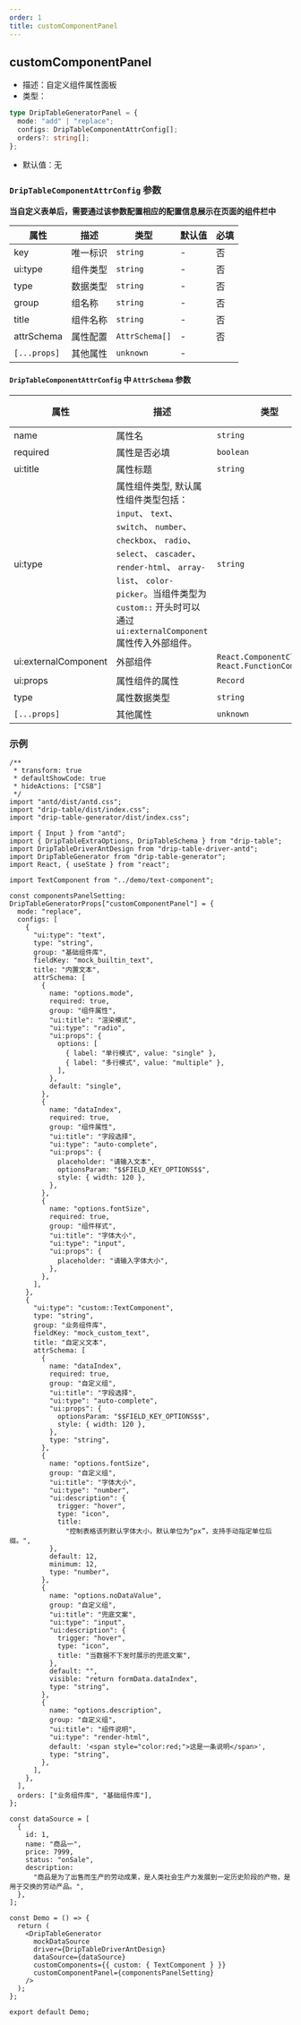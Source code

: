 ```yaml
---
order: 1
title: customComponentPanel
---
```


## customComponentPanel

- 描述：自定义组件属性面板
- 类型：

```typescript
type DripTableGeneratorPanel = {
  mode: "add" | "replace";
  configs: DripTableComponentAttrConfig[];
  orders?: string[];
};
```

- 默认值：无

### `DripTableComponentAttrConfig` 参数

**当自定义表单后，需要通过该参数配置相应的配置信息展示在页面的组件栏中**

| 属性         | 描述     | 类型           | 默认值 | 必填 |
| ------------ | -------- | -------------- | ------ | ---- |
| key          | 唯一标识 | `string`       | -      | 否   |
| ui:type      | 组件类型 | `string`       | -      | 否   |
| type         | 数据类型 | `string`       | -      | 否   |
| group        | 组名称   | `string`       | -      | 否   |
| title        | 组件名称 | `string`       | -      | 否   |
| attrSchema   | 属性配置 | `AttrSchema[]` | -      | 否   |
| `[...props]` | 其他属性 | `unknown`      | -      |

#### `DripTableComponentAttrConfig` 中 `AttrSchema` 参数

| 属性                 | 描述                                                                                                                                                                                                                                                       | 类型                                              | 默认值  | 必填 |
| -------------------- | ---------------------------------------------------------------------------------------------------------------------------------------------------------------------------------------------------------------------------------------------------------- | ------------------------------------------------- | ------- | ---- |
| name                 | 属性名                                                                                                                                                                                                                                                     | `string`                                          | -       | 否   |
| required             | 属性是否必填                                                                                                                                                                                                                                               | `boolean`                                         | `false` | 否   |
| ui:title             | 属性标题                                                                                                                                                                                                                                                   | `string`                                          | -       | 是   |
| ui:type              | 属性组件类型, 默认属性组件类型包括：`input`、 `text`、 `switch`、 `number`、 `checkbox`、 `radio`、 `select`、 `cascader`、 `render-html`、 `array-list`、 `color-picker`。当组件类型为 `custom::` 开头时可以通过`ui:externalComponent` 属性传入外部组件。 | `string`                                          | -       | 是   |
| ui:externalComponent | 外部组件                                                                                                                                                                                                                                                   | `React.ComponentClass \| React.FunctionComponent` | -       | 否   |
| ui:props             | 属性组件的属性                                                                                                                                                                                                                                             | `Record`                                          | -       | 否   |
| type                 | 属性数据类型                                                                                                                                                                                                                                               | `string`                                          | -       | 否   |
| `[...props]`         | 其他属性                                                                                                                                                                                                                                                   | `unknown`                                         | -       |

### 示例

```tsx
/**
 * transform: true
 * defaultShowCode: true
 * hideActions: ["CSB"]
 */
import "antd/dist/antd.css";
import "drip-table/dist/index.css";
import "drip-table-generator/dist/index.css";

import { Input } from "antd";
import { DripTableExtraOptions, DripTableSchema } from "drip-table";
import DripTableDriverAntDesign from "drip-table-driver-antd";
import DripTableGenerator from "drip-table-generator";
import React, { useState } from "react";

import TextComponent from "../demo/text-component";

const componentsPanelSetting: DripTableGeneratorProps["customComponentPanel"] = {
  mode: "replace",
  configs: [
    {
      "ui:type": "text",
      type: "string",
      group: "基础组件库",
      fieldKey: "mock_builtin_text",
      title: "内置文本",
      attrSchema: [
        {
          name: "options.mode",
          required: true,
          group: "组件属性",
          "ui:title": "渲染模式",
          "ui:type": "radio",
          "ui:props": {
            options: [
              { label: "单行模式", value: "single" },
              { label: "多行模式", value: "multiple" },
            ],
          },
          default: "single",
        },
        {
          name: "dataIndex",
          required: true,
          group: "组件属性",
          "ui:title": "字段选择",
          "ui:type": "auto-complete",
          "ui:props": {
            placeholder: "请输入文本",
            optionsParam: "$$FIELD_KEY_OPTIONS$$",
            style: { width: 120 },
          },
        },
        {
          name: "options.fontSize",
          required: true,
          group: "组件样式",
          "ui:title": "字体大小",
          "ui:type": "input",
          "ui:props": {
            placeholder: "请输入字体大小",
          },
        },
      ],
    },
    {
      "ui:type": "custom::TextComponent",
      type: "string",
      group: "业务组件库",
      fieldKey: "mock_custom_text",
      title: "自定义文本",
      attrSchema: [
        {
          name: "dataIndex",
          required: true,
          group: "自定义组",
          "ui:title": "字段选择",
          "ui:type": "auto-complete",
          "ui:props": {
            optionsParam: "$$FIELD_KEY_OPTIONS$$",
            style: { width: 120 },
          },
          type: "string",
        },
        {
          name: "options.fontSize",
          group: "自定义组",
          "ui:title": "字体大小",
          "ui:type": "number",
          "ui:description": {
            trigger: "hover",
            type: "icon",
            title:
              "控制表格该列默认字体大小，默认单位为“px”，支持手动指定单位后缀。",
          },
          default: 12,
          minimum: 12,
          type: "number",
        },
        {
          name: "options.noDataValue",
          group: "自定义组",
          "ui:title": "兜底文案",
          "ui:type": "input",
          "ui:description": {
            trigger: "hover",
            type: "icon",
            title: "当数据不下发时展示的兜底文案",
          },
          default: "",
          visible: "return formData.dataIndex",
          type: "string",
        },
        {
          name: "options.description",
          group: "自定义组",
          "ui:title": "组件说明",
          "ui:type": "render-html",
          default: '<span style="color:red;">这是一条说明</span>',
          type: "string",
        },
      ],
    },
  ],
  orders: ["业务组件库", "基础组件库"],
};

const dataSource = [
  {
    id: 1,
    name: "商品一",
    price: 7999,
    status: "onSale",
    description:
      "商品是为了出售而生产的劳动成果，是人类社会生产力发展到一定历史阶段的产物，是用于交换的劳动产品。",
  },
];

const Demo = () => {
  return (
    <DripTableGenerator
      mockDataSource
      driver={DripTableDriverAntDesign}
      dataSource={dataSource}
      customComponents={{ custom: { TextComponent } }}
      customComponentPanel={componentsPanelSetting}
    />
  );
};

export default Demo;
```
